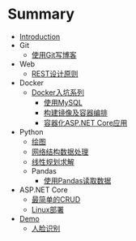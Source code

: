 # Summary

* [Introduction](README.md)
* Git
  * [使用Git写博客](Git/使用Git写博客.md)
* Web
  * [REST设计原则](Web/REST设计原则.md)
* Docker
  * [Docker入坑系列](Docker/Docker入坑系列/README.md)
    * [使用MySQL](Docker/Docker入坑系列/使用MySQL.md)
    * [构建镜像及容器编排](Docker/Docker入坑系列/构建镜像及容器编排.md)
    * [容器化ASP.NET Core应用](Docker/Docker入坑系列/容器化ASPNETCore应用.md)
* Python
  * [绘图](Python/绘图.md)
  * [网络结构数据处理](Python/网络结构数据处理.md)
  * [线性规划求解](Python/线性规划求解.md)
  * Pandas
    * [使用Pandas读取数据](Python/Pandas/使用Pandas读取数据.md)
* ASP.NET Core
  * [最简单的CRUD](ASPNETCore/最简单的CRUD.md)
  * [Linux部署](ASPNETCore/Linux部署.md)
* [Demo](Demo/README.md)
  * [人脸识别](Demo/人脸识别.md)